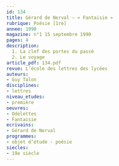```yaml
---
id: 134
title: Gérard de Nerval – « Fantaisie » 
rubrique: Poésie [1re]
annee: 1990
magazine: n°1 15 septembre 1990
pages: 4
description: 
  1. La clef des portes du passé
  2. Le voyage
article_pdf: 134.pdf
revue: L’école des lettres des lycées
auteurs:
- Guy Talon
disciplines:
- lettres
niveau_etudes:
- première
oeuvres:
- Odelettes
- Fantaisie
ecrivains:
- Gérard de Nerval
programmes:
- objet d’étude - poésie
siecles:
- 19e siècle
---
```


